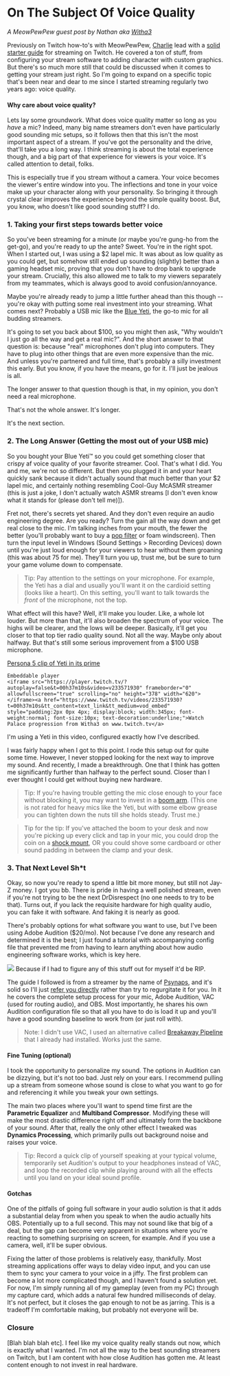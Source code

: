 # On The Subject Of Voice Quality

_A MeowPewPew guest post by Nathan aka [Witha3](https://twitch.com/witha3)_

Previously on Twitch how-to's with MeowPewPew, [Charlie](https://twitch.tv/gargarbot) lead with a [solid starter guide](https://medium.com/@charliedeets/beginners-guide-to-streaming-on-twitch-dc2a7108fbd7) for streaming on Twitch. He covered a ton of stuff, from configuring your stream software to adding character with custom graphics. But there's so much more still that could be discussed when it comes to getting your stream just right. So I'm going to expand on a specific topic that's been near and dear to me since I started streaming regularly two years ago: voice quality.

#### Why care about voice quality?

Lets lay some groundwork. What does voice quality matter so long as you _have_ a mic? Indeed, many big name streamers don't even have particularly good sounding mic setups, so it follows then that this isn't the most important aspect of a stream. If you've got the personality and the drive, that'll take you a long way. I think streaming is about the total experience though, and a big part of that experience for viewers is your voice. It's called attention to detail, folks.

This is especially true if you stream without a camera. Your voice becomes the viewer's entire window into you. The inflections and tone in your voice make up your character along with your personality. So bringing it through crystal clear improves the experience beyond the simple quality boost. But, you know, who doesn't like good sounding stuff? I do.

### 1. Taking your first steps towards better voice

So you've been streaming for a minute (or maybe you're gung-ho from the get-go), and you're ready to up the ante? Sweet. You're in the right spot. When I started out, I was using a $2 lapel mic. It was about as low quality as you could get, but somehow still ended up sounding (slightly) better than a gaming headset mic, proving that you don't have to drop bank to upgrade your stream. Crucially, this also allowed me to talk to my viewers separately from my teammates, which is always good to avoid confusion/annoyance.

Maybe you're already ready to jump a little further ahead than this though -- you're okay with putting some real investment into your streaming. What comes next? Probably a USB mic like the [Blue Yeti](https://www.amazon.com/Blue-Yeti-USB-Microphone-Blackout/dp/B00N1YPXW2/), the go-to mic for all budding streamers.

It's going to set you back about $100, so you might then ask, "Why wouldn't I just go all the way and get a real mic?". And the short answer to that question is: because "real" microphones don't plug into computers. They have to plug into other things that are even more expensive than the mic. And unless you're partnered and full time, that's probably a silly investment this early. But you know, if you have the means, go for it. I'll just be jealous is all.

The longer answer to that question though is that, in my opinion, you don't need a real microphone.

That's not the whole answer. It's longer.

It's the next section.

### 2. The Long Answer (Getting the most out of your USB mic)

So you bought your Blue Yeti™️ so you could get something closer that crispy af voice quality of your favorite streamer. Cool. That's what I did. You and me, we're not so different. But then you plugged it in and your heart quickly sank because it didn't actually sound that much better than your $2 lapel mic, and certainly nothing resembling Cool-Guy McASMR streamer (this is just a joke, I don't actually watch ASMR streams [I don't even know what it stands for (please don't tell me)]).

Fret not, there's secrets yet shared. And they don't even require an audio engineering degree. Are you ready? Turn the gain all the way down and get real close to the mic. I'm talking inches from your mouth, the fewer the better (you'll probably want to buy a [pop filter](https://www.amazon.com/Earamble-Studio-Microphone-Filter-Shield/dp/B06WVFRW4H/) or foam windscreen). Then turn the input level in Windows (Sound Settings > Recording Devices) down until you're just loud enough for your viewers to hear without them groaning (this was about 75 for me). They'll turn you up, trust me, but be sure to turn your game volume down to compensate.

>Tip: Pay attention to the settings on your microphone. For example, the Yeti has a dial and usually you'll want it on the cardioid setting (looks like a heart). On this setting, you'll want to talk towards the _front_ of the microphone, not the top. 

What effect will this have? Well, it'll make you louder. Like, a whole lot louder. But more than that, it'll also broaden the spectrum of your voice. The highs will be clearer, and the lows will be deeper. Basically, it'll get you closer to that top tier radio quality sound. Not all the way. Maybe only about halfway. But that's still some serious improvement from a $100 USB microphone.

[Persona 5 clip of Yeti in its prime](https://www.twitch.tv/videos/233571930?t=00h37m10s)
```
Embeddable player
<iframe src="https://player.twitch.tv/?autoplay=false&t=00h37m10s&video=v233571930" frameborder="0" allowfullscreen="true" scrolling="no" height="378" width="620"></iframe><a href="https://www.twitch.tv/videos/233571930?t=00h37m10s&tt_content=text_link&tt_medium=vod_embed" style="padding:2px 0px 4px; display:block; width:345px; font-weight:normal; font-size:10px; text-decoration:underline;">Watch Palace progression from Witha3 on www.twitch.tv</a>
```
I'm using a Yeti in this video, configured exactly how I've described.

I was fairly happy when I got to this point. I rode this setup out for quite some time. However, I never stopped looking for the next way to improve my sound. And recently, I made a breakthrough. One that I think has gotten me significantly further than halfway to the perfect sound. Closer than I ever thought I could get without buying new hardware.

>Tip: If you're having trouble getting the mic close enough to your face without blocking it, you may want to invest in a [boom arm](https://www.amazon.com/gp/product/B00DY1F2CS/ref=oh_aui_search_detailpage?ie=UTF8&psc=1). (This one is not rated for heavy mics like the Yeti, but with some elbow grease you can tighten down the nuts till she holds steady. Trust me.)

>Tip for the tip: If you've attached the boom to your desk and now you're picking up every click and tap in your mic, you could drop the coin on a [shock mount](http://a.co/hpDTGnC), OR you could shove some cardboard or other sound padding in between the clamp and your desk.

### 3. That Next Level Sh*t

Okay, so now you're ready to spend a little bit more money, but still not Jay-Z money. I got you bb. There is pride in having a well polished stream, even if you're not trying to be the next DrDisrespect (no one needs to try to be that). Turns out, if you lack the requisite hardware for high quality audio, you can fake it with software. And faking it is nearly as good.

There's probably options for what software you want to use, but I've been using Adobe Audition ($20/mo). Not because I've done any research and determined it is the best; I just found a tutorial with accompanying config file that prevented me from having to learn anything about how audio engineering software works, which is key here.

![](superoverwhelmingAAscreenshot.jpeg)
Because if I had to figure any of this stuff out for myself it'd be RIP.

The guide I followed is from a streamer by the name of [Psynaps](https://www.twitch.tv/psynaps), and it's solid so I'll just [refer you directly](http://www.psynapticmedia.com/stream-voice-audition-obs/) rather than try to regurgitate it for you. In it he covers the complete setup process for your mic, Adobe Audition, VAC (used for routing audio), and OBS. Most importantly, he shares his own Audition configuration file so that all you have to do is load it up and you'll have a good sounding baseline to work from (or just roll with).

>Note: I didn't use VAC, I used an alternative called [Breakaway Pipeline](http://www.breakawayone.com/downloads/) that I already had installed. Works just the same.

#### Fine Tuning (optional)

I took the opportunity to personalize my sound. The options in Audition can be dizzying, but it's not too bad. Just rely on your ears. I recommend pulling up a stream from someone whose sound is close to what you want to go for and referencing it while you tweak your own settings.

The main two places where you'll want to spend time first are the **Parametric Equalizer** and **Multiband Compressor**. Modifying these will make the most drastic difference right off and ultimately form the backbone of your sound. After that, really the only other effect I tweaked was **Dynamics Processing**, which primarily pulls out background noise and raises your voice.

>Tip: Record a quick clip of yourself speaking at your typical volume, temporarily set Audition's output to your headphones instead of VAC, and loop the recorded clip while playing around with all the effects until you land on your ideal sound profile.

#### Gotchas

One of the pitfalls of going full software in your audio solution is that it adds a substantial delay from when you speak to when the audio actually hits OBS. Potentially up to a full second. This may not sound like that big of a deal, but the gap can become very apparent in situations where you're reacting to something surprising on screen, for example. And if you use a camera, well, it'll be super obvious.

Fixing the latter of those problems is relatively easy, thankfully. Most streaming applications offer ways to delay video input, and you can use them to sync your camera to your voice in a jiffy. The first problem can become a lot more complicated though, and I haven't found a solution yet. For now, I'm simply running all of my gameplay (even from my PC) through my capture card, which adds a natural few hundred milliseconds of delay. It's not perfect, but it closes the gap enough to not be as jarring. This is a tradeoff I'm comfortable making, but probably not everyone will be.

### Closure

[Blah blah blah etc]. I feel like my voice quality really stands out now, which is exactly what I wanted. I'm not all the way to the best sounding streamers on Twitch, but I am content with how close Audition has gotten me. At least content enough to not invest in real hardware.
